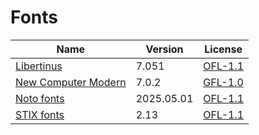 # Fonts

| Name                  | Version    | License   |
| --------------------- | ---------- | --------- |
| [Libertinus]          | 7.051      | [OFL-1.1] |
| [New Computer Modern] | 7.0.2      | [GFL-1.0] |
| [Noto fonts]          | 2025.05.01 | [OFL-1.1] |
| [STIX fonts]          | 2.13       | [OFL-1.1] |

[Libertinus]: https://github.com/alerque/libertinus
[Noto fonts]: https://notofonts.github.io/
[New Computer Modern]: https://download.gnu.org.ua/release/newcm/
[STIX fonts]: https://github.com/stipub/stixfonts
[GFL-1.0]: https://www.gust.org.pl/projects/e-foundry/licenses
[OFL-1.1]: https://openfontlicense.org/
